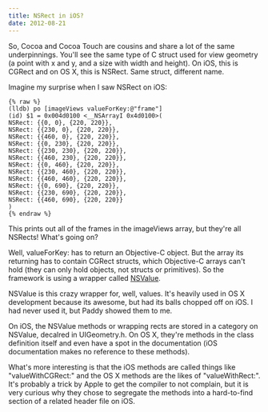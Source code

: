 ```yaml
---
title: NSRect in iOS?
date: 2012-08-21
---
```



So, Cocoa and Cocoa Touch are cousins and share a lot of the same underpinnings. You'll see the same type of C struct used for view geometry (a point with x and y, and a size with width and height). On iOS, this is CGRect and on OS X, this is NSRect. Same struct, different name.

Imagine my surprise when I saw NSRect on iOS:

```
{% raw %}
(lldb) po [imageViews valueForKey:@"frame"]
(id) $1 = 0x004d0100 <__NSArrayI 0x4d0100>(
NSRect: {{0, 0}, {220, 220}},
NSRect: {{230, 0}, {220, 220}},
NSRect: {{460, 0}, {220, 220}},
NSRect: {{0, 230}, {220, 220}},
NSRect: {{230, 230}, {220, 220}},
NSRect: {{460, 230}, {220, 220}},
NSRect: {{0, 460}, {220, 220}},
NSRect: {{230, 460}, {220, 220}},
NSRect: {{460, 460}, {220, 220}},
NSRect: {{0, 690}, {220, 220}},
NSRect: {{230, 690}, {220, 220}},
NSRect: {{460, 690}, {220, 220}}
)
{% endraw %}
```

This prints out all of the frames in the imageViews array, but they're all NSRects! What's going on?

Well, valueForKey: has to return an Objective-C object. But the array its returning has to contain CGRect structs, which Objective-C arrays can't hold (they can only hold objects, not structs or primitives). So the framework is using a wrapper called [NSValue](https://developer.apple.com/library/ios/#documentation/Cocoa/Reference/Foundation/Classes/nsvalue_Class/Reference/Reference.html).

NSValue is this crazy wrapper for, well, values. It's heavily used in OS X development because its awesome, but had its balls chopped off on iOS. I had never used it, but Paddy showed them to me.

On iOS, the NSValue methods or wrapping rects are stored in a category on NSValue, decalred in UIGeometry.h. On OS X, they're methods in the class definition itself and even have a spot in the documentation (iOS documentation makes no reference to these methods).

What's more interesting is that the iOS methods are called things like "valueWithCGRect:" and the OS X methods are the likes of "valueWithRect:". It's probably a trick by Apple to get the compiler to not complain, but it is very curious why they chose to segregate the methods into a hard-to-find section of a related header file on iOS.


  